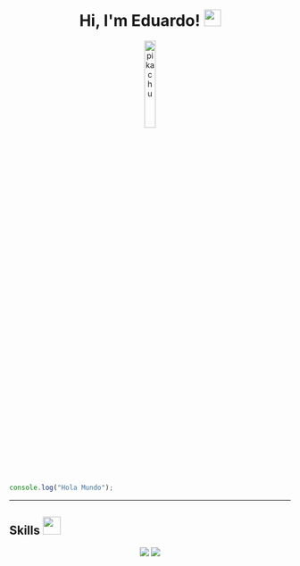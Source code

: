 <h1 align="center">
Hi, I'm Eduardo!
<img src="https://media.giphy.com/media/hvRJCLFzcasrR4ia7z/giphy.gif" width="30"></h1>
<!-- <p>Soy <b>Eduardo</b> un joven recién graduado y apasionado por el desarrollo web, con sólidos conocimientos en una variedad de tecnologías. Me encanta la programación y estoy constantemente buscando formas de mejorar mis habilidades y aprender nuevas tecnologías.</p> -->
<p align="center">
<img src="https://media.giphy.com/media/zkMri4yiJ3Mdy/giphy.gif?cid=790b7611qub0ukecwrzqh5zb1vkl64k84wm40nwsptcdabk5&ep=v1_gifs_search&rid=giphy.gif&ct=g" alt="pikachu" width="20%">
</p>

```js
console.log("Hola Mundo");
```
----

<h2> Skills <img src = "https://media2.giphy.com/media/QssGEmpkyEOhBCb7e1/giphy.gif?cid=ecf05e47a0n3gi1bfqntqmob8g9aid1oyj2wr3ds3mg700bl&rid=giphy.gif" width = 32px> </h2>
<p>
<div align="center">
  <img src="https://skillicons.dev/icons?i=html,css,php,react,vite,redux,flutter,java,mui,bootstrap,git,npm,pnpm,postman" />
  <img src="https://skillicons.dev/icons?i=nodejs,javascript,typescript,express,firebase,postgresql,mysql,sequelize,vercel,tailwindcss" /><br>
</div>
  
